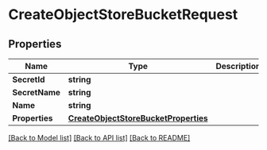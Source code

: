 # CreateObjectStoreBucketRequest

## Properties
Name | Type | Description | Notes
------------ | ------------- | ------------- | -------------
**SecretId** | **string** |  | [optional] 
**SecretName** | **string** |  | [optional] 
**Name** | **string** |  | 
**Properties** | [**CreateObjectStoreBucketProperties**](CreateObjectStoreBucketProperties.md) |  | 

[[Back to Model list]](../README.md#documentation-for-models) [[Back to API list]](../README.md#documentation-for-api-endpoints) [[Back to README]](../README.md)


